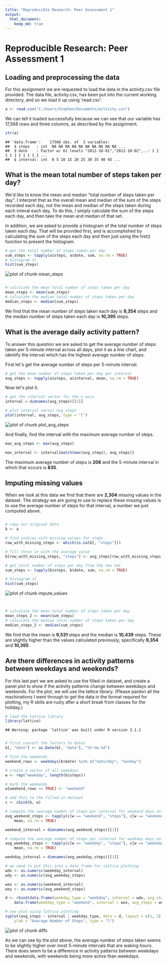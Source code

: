 ```yaml
---
title: "Reproducible Research: Peer Assessment 1"
output: 
  html_document:
    keep_md: true
---
```


Reproducible Research: Peer Assessment 1
========================================================

## Loading and preprocessing the data
For this assignment we are requested to load the data in the activity.csv file provided.  The data file, activity.csv, has been put into the current working directory, and so we load it up using 'read.csv'.


```r
a <- read.csv("C:/Users/Stephen/Documents/activity.csv")
```


We can tell it loaded successfully because we can see that our variable has 17,568 rows and three columns, as described by the assignment.


```r
str(a)
```

```
## 'data.frame':	17568 obs. of  3 variables:
##  $ steps   : int  NA NA NA NA NA NA NA NA NA NA ...
##  $ date    : Factor w/ 61 levels "2012-10-01","2012-10-02",..: 1 1 1 1 1 1 1 1 1 1 ...
##  $ interval: int  0 5 10 15 20 25 30 35 40 45 ...
```



## What is the mean total number of steps taken per day?

We'd like to know the mean and median "total number of steps taken per day". I interpret that as the overall mean and median of the sum of the steps recorded each day, not the mean and median of the steps taken during each inteval each day.  To do this, I simply calculate the sum of the steps each day, and then take the mean and median of that set.  

In addition, we are asked to provide a histogram of the total number of steps taken each day.  That will be provided first, and is accomplished by calculating the sum of the steps each day and then just using the hist() function to present the histogram.


```r
# get the total number of steps taken per day
sum_steps <- tapply(a$steps, a$date, sum, na.rm = TRUE)
# histogram it
hist(sum_steps)
```

![plot of chunk mean_steps](figure/mean_steps.png) 

```r

# calculate the mean total number of steps taken per day
mean_steps <- mean(sum_steps)
# calculate the median total number of steps taken per day
median_steps <- median(sum_steps)
```


We find that the mean number of steps taken each day is **9,354** steps and the median number of steps taken each day is **10,395** steps.



## What is the average daily activity pattern?
To answer this question we are asked to get the average number of steps taken per 5-minute interval across all days, plot it as a line chart, and identify the interval which has the highest average number of steps.

First let's get the average number of steps per 5-minute interval.


```r
# get the mean number of steps taken per day per interval
avg_steps <- tapply(a$steps, a$interval, mean, na.rm = TRUE)
```


Now let's plot it.


```r
# get the interval vector for the x axis
interval = dimnames(avg_steps)[[1]]

# plot interval versus avg steps
plot(interval, avg_steps, type = "l")
```

![plot of chunk plot_avg_steps](figure/plot_avg_steps.png) 



And finally, find the interval with the maximum average number of steps.


```r
max_avg_steps <- max(avg_steps)

max_interval <- interval[match(max(avg_steps), avg_steps)]
```


The maximum average number of steps is **206** and the 5-minute interval in which that occurs is **835**.


## Imputing missing values
When we look at this data we find that there are **2,304** missing values in the dataset.  The strategy we are going to use to replace these missing values is to use the average number of steps for that interval, a number we just computed above.  


```r

# copy our original data
b <- a

# find indices with missing values for steps
row_with_missing_steps <- which(is.na(b[, "steps"]))

# fill those in with the average value
b[row_with_missing_steps, "steps"] <- avg_steps[row_with_missing_steps]

# get total number of steps per day from the new set
sum_steps <- tapply(b$steps, b$date, sum, na.rm = TRUE)

# histogram it
hist(sum_steps)
```

![plot of chunk impute_values](figure/impute_values.png) 

```r


# calculate the mean total number of steps taken per day
mean_steps_2 <- mean(sum_steps)
# calculate the median total number of steps taken per day
median_steps_2 <- median(sum_steps)
```



We find that the mean is **9,531** steps and the median is **10,439** steps. These are slightly higher than the values calculated previously, specifically **9,354** and **10,395**.  


## Are there differences in activity patterns between weekdays and weekends?
For this last part we are asked to use the filled-in dataset, and create a panel plot to show if the activity patterns change between weekdays and weekends.  For the plot, we will use the lattice library.  (Please pardon all the machinations I went through to get the data in the format required for plotting, my R skills are rusty after a short break from classes for the holiday.)


```r
# load the lattice library
library(lattice)
```

```
## Warning: package 'lattice' was built under R version 3.1.1
```

```r

# first convert the factors to dates
b[, "date"] <- as.Date(b[, "date"], "%Y-%m-%d")

# find the weekends
weekend_rows <- weekdays(b$date) %in% c("Saturday", "Sunday")

# create a vector of all weekdays
w <- rep("weekday", length(b$steps))

# mark the weekends
w[weekend_rows == TRUE] <- "weekend"

# add this to the filled-in dataset
c <- cbind(b, w)

# compute the average number of steps per interval for weekend days only
avg_weekend_steps <- tapply(c[w == "weekend", "steps"], c[w == "weekend", "interval"], 
    mean, na.rm = TRUE)

weekend_interval = dimnames(avg_weekend_steps)[[1]]

# compute the average number of steps per interval for weekday days only
avg_weekday_steps <- tapply(c[w == "weekday", "steps"], c[w == "weekday", "interval"], 
    mean, na.rm = TRUE)

weekday_interval = dimnames(avg_weekday_steps)[[1]]

# we need to put this into a data frame for lattice plotting
wdx <- as.numeric(weekday_interval)
wdy <- as.numeric(avg_weekday_steps)

wex <- as.numeric(weekend_interval)
wey <- as.numeric(avg_weekend_steps)

d <- rbind(data.frame(weekday_type = "weekday", interval = wdx, avg_steps = wdy), 
    data.frame(weekday_type = "weekend", interval = wex, avg_steps = wey))

# now plot using lattice plotting
xyplot(avg_steps ~ interval | weekday_type, data = d, layout = c(1, 2), xlab = "Interval", 
    ylab = "Average Number of Steps", type = "l")
```

![plot of chunk diffs](figure/diffs.png) 


As we can see by the plot above, the average number of steps taken seems to be slightly higher over most 5-minute intervals that are waking hours.  There does seem to be a difference in activity patterns between weekdays and weekends, with weekends being more active than weekdays.



